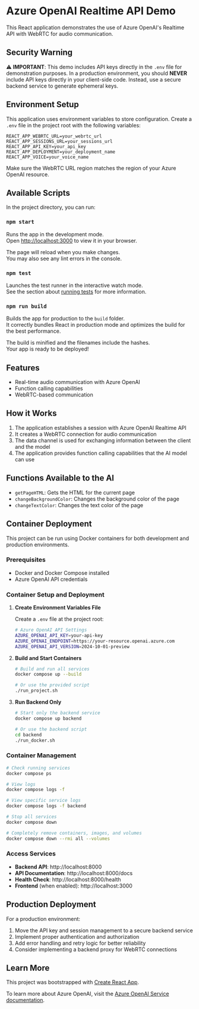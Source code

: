 # Azure OpenAI Realtime API Demo

This React application demonstrates the use of Azure OpenAI's Realtime API with WebRTC for audio communication.

## Security Warning

⚠️ **IMPORTANT**: This demo includes API keys directly in the `.env` file for demonstration purposes. In a production environment, you should **NEVER** include API keys directly in your client-side code. Instead, use a secure backend service to generate ephemeral keys.

## Environment Setup

This application uses environment variables to store configuration. Create a `.env` file in the project root with the following variables:

```
REACT_APP_WEBRTC_URL=your_webrtc_url
REACT_APP_SESSIONS_URL=your_sessions_url
REACT_APP_API_KEY=your_api_key
REACT_APP_DEPLOYMENT=your_deployment_name
REACT_APP_VOICE=your_voice_name
```

Make sure the WebRTC URL region matches the region of your Azure OpenAI resource.

## Available Scripts

In the project directory, you can run:

### `npm start`

Runs the app in the development mode.\
Open [http://localhost:3000](http://localhost:3000) to view it in your browser.

The page will reload when you make changes.\
You may also see any lint errors in the console.

### `npm test`

Launches the test runner in the interactive watch mode.\
See the section about [running tests](https://facebook.github.io/create-react-app/docs/running-tests) for more information.

### `npm run build`

Builds the app for production to the `build` folder.\
It correctly bundles React in production mode and optimizes the build for the best performance.

The build is minified and the filenames include the hashes.\
Your app is ready to be deployed!

## Features

- Real-time audio communication with Azure OpenAI
- Function calling capabilities
- WebRTC-based communication

## How it Works

1. The application establishes a session with Azure OpenAI Realtime API
2. It creates a WebRTC connection for audio communication
3. The data channel is used for exchanging information between the client and the model
4. The application provides function calling capabilities that the AI model can use

## Functions Available to the AI

- `getPageHTML`: Gets the HTML for the current page
- `changeBackgroundColor`: Changes the background color of the page
- `changeTextColor`: Changes the text color of the page

## Container Deployment

This project can be run using Docker containers for both development and production environments.

### Prerequisites

- Docker and Docker Compose installed
- Azure OpenAI API credentials

### Container Setup and Deployment

1. **Create Environment Variables File**

   Create a `.env` file at the project root:

   ```bash
   # Azure OpenAI API Settings
   AZURE_OPENAI_API_KEY=your-api-key
   AZURE_OPENAI_ENDPOINT=https://your-resource.openai.azure.com
   AZURE_OPENAI_API_VERSION=2024-10-01-preview
   ```

2. **Build and Start Containers**

   ```bash
   # Build and run all services
   docker compose up --build

   # Or use the provided script
   ./run_project.sh
   ```

3. **Run Backend Only**

   ```bash
   # Start only the backend service
   docker compose up backend

   # Or use the backend script
   cd backend
   ./run_docker.sh
   ```

### Container Management

```bash
# Check running services
docker compose ps

# View logs
docker compose logs -f

# View specific service logs
docker compose logs -f backend

# Stop all services
docker compose down

# Completely remove containers, images, and volumes
docker compose down --rmi all --volumes
```

### Access Services

- **Backend API**: http://localhost:8000
- **API Documentation**: http://localhost:8000/docs
- **Health Check**: http://localhost:8000/health
- **Frontend** (when enabled): http://localhost:3000

## Production Deployment

For a production environment:

1. Move the API key and session management to a secure backend service
2. Implement proper authentication and authorization
3. Add error handling and retry logic for better reliability
4. Consider implementing a backend proxy for WebRTC connections

## Learn More

This project was bootstrapped with [Create React App](https://github.com/facebook/create-react-app).

To learn more about Azure OpenAI, visit the [Azure OpenAI Service documentation](https://docs.microsoft.com/en-us/azure/cognitive-services/openai/).
